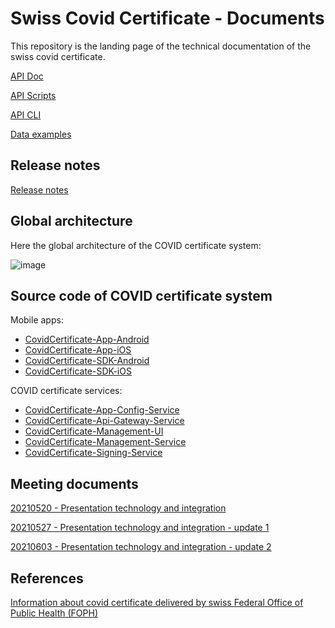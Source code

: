 # Swiss Covid Certificate - Documents

This repository is the landing page of the technical documentation of the swiss covid certificate. 

[API Doc](https://github.com/admin-ch/CovidCertificate-Apidoc)

[API Scripts](https://github.com/admin-ch/CovidCertificate-Api-Scripts)

[API CLI](https://github.com/admin-ch/CovidCertificate-Api-Cli)

[Data examples](https://github.com/admin-ch/CovidCertificate-Examples)

## Release notes

[Release notes](https://github.com/admin-ch/CovidCertificate-ReleaseNotes)

## Global architecture

Here the global architecture of the COVID certificate system:

![image](https://user-images.githubusercontent.com/319676/120176031-1bafd580-c207-11eb-856f-3f566fe81c27.png)

## Source code of COVID certificate system

Mobile apps:

- [CovidCertificate-App-Android](https://github.com/admin-ch/CovidCertificate-App-Android)
- [CovidCertificate-App-iOS](https://github.com/admin-ch/CovidCertificate-App-iOS)
- [CovidCertificate-SDK-Android](https://github.com/admin-ch/CovidCertificate-SDK-Android)
- [CovidCertificate-SDK-iOS](https://github.com/admin-ch/CovidCertificate-SDK-iOS)

COVID certificate services: 

- [CovidCertificate-App-Config-Service](https://github.com/admin-ch/CovidCertificate-App-Config-Service)
- [CovidCertificate-Api-Gateway-Service](https://github.com/admin-ch/CovidCertificate-Api-Gateway-Service)
- [CovidCertificate-Management-UI](https://github.com/admin-ch/CovidCertificate-Management-UI)
- [CovidCertificate-Management-Service](https://github.com/admin-ch/CovidCertificate-Management-Service)
- [CovidCertificate-Signing-Service](https://github.com/admin-ch/CovidCertificate-Signing-Service)

## Meeting documents

[20210520 - Presentation technology and integration](https://github.com/admin-ch/CovidCertificate-Documents/blob/main/20210520_CovidZertifikat_Presentation_System_Integration.pdf)

[20210527 - Presentation technology and integration - update 1](https://github.com/admin-ch/CovidCertificate-Documents/blob/main/20210527_CovidZertifikat_Presentation_System_Integration.pdf)

[20210603 - Presentation technology and integration - update 2](https://github.com/admin-ch/CovidCertificate-Documents/blob/main/20210603%20-%20Presentation%20technology%20and%20integration.pdf)

## References

[Information about covid certificate delivered by swiss Federal Office of Public Health (FOPH)](https://www.bag.admin.ch/covid-zertifikat)


